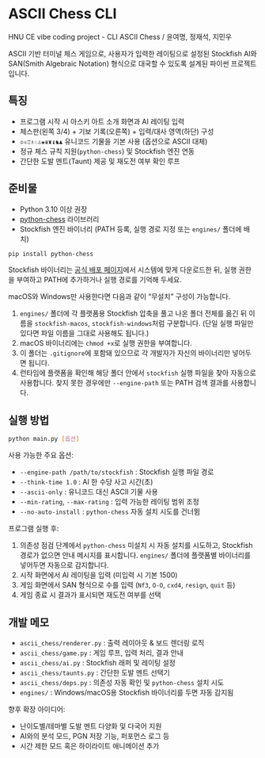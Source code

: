 # ASCII Chess CLI

HNU CE vibe coding project - CLI ASCII Chess / 윤여명, 정재석, 지민우

ASCII 기반 터미널 체스 게임으로, 사용자가 입력한 레이팅으로 설정된 Stockfish AI와 SAN(Smith Algebraic Notation) 형식으로 대국할 수 있도록 설계된 파이썬 프로젝트입니다.

## 특징
- 프로그램 시작 시 아스키 아트 소개 화면과 AI 레이팅 입력
- 체스판(왼쪽 3/4) + 기보 기록(오른쪽) + 입력/대사 영역(하단) 구성
- `♔♕♖♗♘♙♚♛♜♝♞♟` 유니코드 기물을 기본 사용 (옵션으로 ASCII 대체)
- 정규 체스 규칙 지원(`python-chess`) 및 Stockfish 엔진 연동
- 간단한 도발 멘트(Taunt) 제공 및 재도전 여부 확인 루프

## 준비물
- Python 3.10 이상 권장
- [python-chess](https://pypi.org/project/chess/) 라이브러리
- Stockfish 엔진 바이너리 (PATH 등록, 실행 경로 지정 또는 `engines/` 폴더에 배치)

```bash
pip install python-chess
```

Stockfish 바이너리는 [공식 배포 페이지](https://stockfishchess.org/download/)에서 시스템에 맞게 다운로드한 뒤, 실행 권한을 부여하고 PATH에 추가하거나 실행 경로를 기억해 두세요.

macOS와 Windows만 사용한다면 다음과 같이 “무설치” 구성이 가능합니다.

1. `engines/` 폴더에 각 플랫폼용 Stockfish 압축을 풀고 나온 폴더 전체를 옮긴 뒤 이름을 `stockfish-macos`, `stockfish-windows`처럼 구분합니다. (단일 실행 파일만 있다면 파일 이름을 그대로 사용해도 됩니다.)
2. macOS 바이너리에는 `chmod +x`로 실행 권한을 부여합니다.
3. 이 폴더는 `.gitignore`에 포함돼 있으므로 각 개발자가 자신의 바이너리만 넣어두면 됩니다.
4. 런타임에 플랫폼을 확인해 해당 폴더 안에서 `stockfish` 실행 파일을 찾아 자동으로 사용합니다. 찾지 못한 경우에만 `--engine-path` 또는 PATH 검색 결과를 사용합니다.

## 실행 방법

```bash
python main.py [옵션]
```

사용 가능한 주요 옵션:
- `--engine-path /path/to/stockfish` : Stockfish 실행 파일 경로
- `--think-time 1.0` : AI 한 수당 사고 시간(초)
- `--ascii-only` : 유니코드 대신 ASCII 기물 사용
- `--min-rating`, `--max-rating` : 입력 가능한 레이팅 범위 조정
- `--no-auto-install` : `python-chess` 자동 설치 시도를 건너뜀

프로그램 실행 후:
1. 의존성 점검 단계에서 `python-chess` 미설치 시 자동 설치를 시도하고, Stockfish 경로가 없으면 안내 메시지를 표시합니다. `engines/` 폴더에 플랫폼별 바이너리를 넣어두면 자동으로 감지합니다.
2. 시작 화면에서 AI 레이팅을 입력 (미입력 시 기본 1500)
3. 게임 화면에서 SAN 형식으로 수를 입력 (`Nf3`, `O-O`, `cxd4`, `resign`, `quit` 등)
4. 게임 종료 시 결과가 표시되면 재도전 여부를 선택

## 개발 메모
- `ascii_chess/renderer.py` : 출력 레이아웃 & 보드 렌더링 로직
- `ascii_chess/game.py` : 게임 루프, 입력 처리, 결과 안내
- `ascii_chess/ai.py` : Stockfish 래퍼 및 레이팅 설정
- `ascii_chess/taunts.py` : 간단한 도발 멘트 선택기
- `ascii_chess/deps.py` : 의존성 자동 확인 및 `python-chess` 설치 시도
- `engines/` : Windows/macOS용 Stockfish 바이너리를 두면 자동 감지됨

향후 확장 아이디어:
- 난이도별/테마별 도발 멘트 다양화 및 다국어 지원
- AI와의 분석 모드, PGN 저장 기능, 퍼포먼스 로그 등
- 시간 제한 모드 혹은 하이라이트 애니메이션 추가
